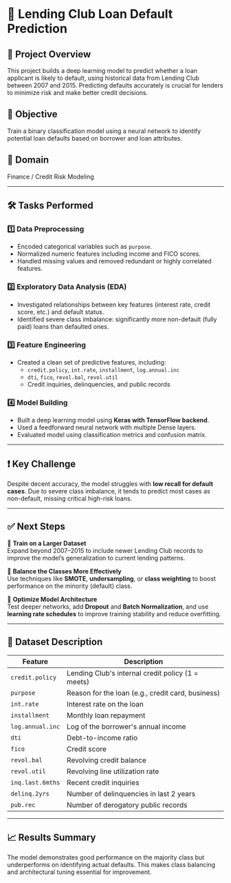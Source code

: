 # 💸 Lending Club Loan Default Prediction

## 📌 Project Overview
This project builds a deep learning model to predict whether a loan applicant is likely to default, using historical data from Lending Club between 2007 and 2015. Predicting defaults accurately is crucial for lenders to minimize risk and make better credit decisions.

## 🎯 Objective
Train a binary classification model using a neural network to identify potential loan defaults based on borrower and loan attributes.

## 🏦 Domain
Finance / Credit Risk Modeling

---

## 🛠️ Tasks Performed

### 1️⃣ Data Preprocessing
- Encoded categorical variables such as `purpose`.
- Normalized numeric features including income and FICO scores.
- Handled missing values and removed redundant or highly correlated features.

### 2️⃣ Exploratory Data Analysis (EDA)
- Investigated relationships between key features (interest rate, credit score, etc.) and default status.
- Identified severe class imbalance: significantly more non-default (fully paid) loans than defaulted ones.

### 3️⃣ Feature Engineering
- Created a clean set of predictive features, including:
  - `credit.policy`, `int.rate`, `installment`, `log.annual.inc`
  - `dti`, `fico`, `revol.bal`, `revol.util`
  - Credit inquiries, delinquencies, and public records

### 4️⃣ Model Building
- Built a deep learning model using **Keras with TensorFlow backend**.
- Used a feedforward neural network with multiple Dense layers.
- Evaluated model using classification metrics and confusion matrix.

---

## ❗ Key Challenge
Despite decent accuracy, the model struggles with **low recall for default cases**. Due to severe class imbalance, it tends to predict most cases as non-default, missing critical high-risk loans.

---

## ✅ Next Steps

🚀 **Train on a Larger Dataset**  
Expand beyond 2007–2015 to include newer Lending Club records to improve the model’s generalization to current lending patterns.

🚀 **Balance the Classes More Effectively**  
Use techniques like **SMOTE**, **undersampling**, or **class weighting** to boost performance on the minority (default) class.

🚀 **Optimize Model Architecture**  
Test deeper networks, add **Dropout** and **Batch Normalization**, and use **learning rate schedules** to improve training stability and reduce overfitting.

---

## 📂 Dataset Description

| Feature              | Description                                      |
|----------------------|--------------------------------------------------|
| `credit.policy`      | Lending Club's internal credit policy (1 = meets) |
| `purpose`            | Reason for the loan (e.g., credit card, business) |
| `int.rate`           | Interest rate on the loan                        |
| `installment`        | Monthly loan repayment                          |
| `log.annual.inc`     | Log of the borrower's annual income             |
| `dti`                | Debt-to-income ratio                            |
| `fico`               | Credit score                                    |
| `revol.bal`          | Revolving credit balance                        |
| `revol.util`         | Revolving line utilization rate                 |
| `inq.last.6mths`     | Recent credit inquiries                         |
| `delinq.2yrs`        | Number of delinquencies in last 2 years         |
| `pub.rec`            | Number of derogatory public records             |

---

## 📈 Results Summary
The model demonstrates good performance on the majority class but underperforms on identifying actual defaults. This makes class balancing and architectural tuning essential for improvement.